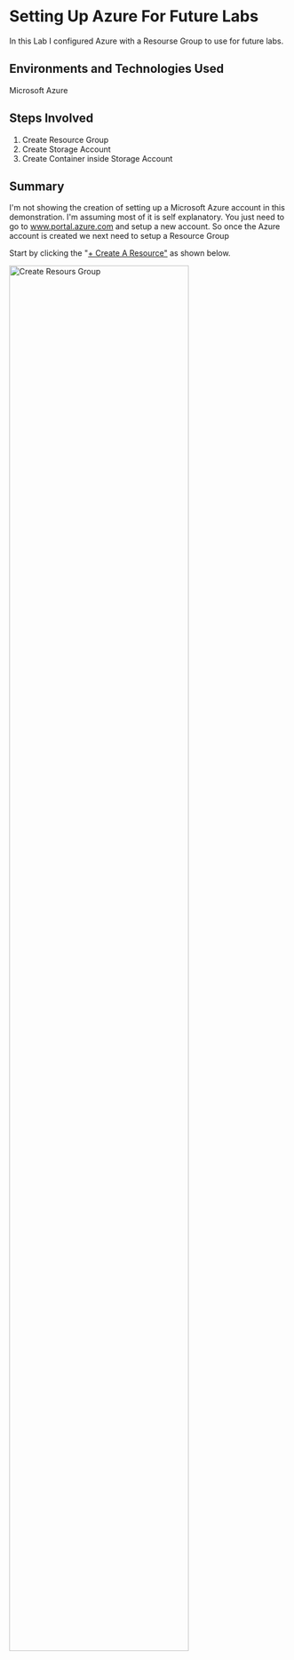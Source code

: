 # Setting Up Azure For Future Labs

In this Lab I configured Azure with a Resourse Group to use for future labs. 

<h2>Environments and Technologies Used</h2>

Microsoft Azure

<h2>Steps Involved</h2>

1) Create Resource Group
2) Create Storage Account
3) Create Container inside Storage Account

<h2>Summary</h2>

I'm not showing the creation of setting up a Microsoft Azure account in this demonstration.  I'm assuming most of it is self explanatory.  You just need to go to www.portal.azure.com and setup a new account.
So once the Azure account is created we next need to setup a Resource Group

Start by clicking the "<u>+ Create A Resource"</u> as shown below.

<img src="https://i.imgur.com/cDk5Zdx.png" height="80%" width="80%" alt="Create Resours Group"/>

